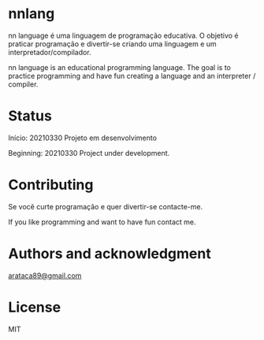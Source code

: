 # nnlang
nn language é uma linguagem de programação educativa. O objetivo é praticar programação e divertir-se criando uma linguagem e um interpretador/compilador. 

nn language is an educational programming language. The goal is to practice programming and have fun creating a language and an interpreter / compiler.

# Status
Início: 20210330
Projeto em desenvolvimento


Beginning: 20210330
Project under development.

# Contributing
Se você curte programação e quer divertir-se contacte-me.

If you like programming and want to have fun contact me.

# Authors and acknowledgment
arataca89@gmail.com

# License
MIT



